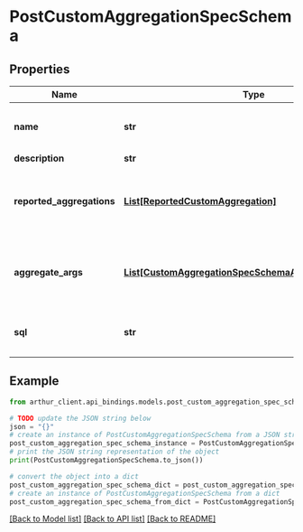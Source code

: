 # PostCustomAggregationSpecSchema


## Properties

Name | Type | Description | Notes
------------ | ------------- | ------------- | -------------
**name** | **str** | Name of the custom aggregation function. | 
**description** | **str** |  | [optional] 
**reported_aggregations** | [**List[ReportedCustomAggregation]**](ReportedCustomAggregation.md) | Metadata for every aggregation the custom aggregation reports. | 
**aggregate_args** | [**List[CustomAggregationSpecSchemaAggregateArgsInner]**](CustomAggregationSpecSchemaAggregateArgsInner.md) | List of parameters to the custom aggregation&#39;s query function. | 
**sql** | **str** | DuckDBSQL query for the custom aggregation. | 

## Example

```python
from arthur_client.api_bindings.models.post_custom_aggregation_spec_schema import PostCustomAggregationSpecSchema

# TODO update the JSON string below
json = "{}"
# create an instance of PostCustomAggregationSpecSchema from a JSON string
post_custom_aggregation_spec_schema_instance = PostCustomAggregationSpecSchema.from_json(json)
# print the JSON string representation of the object
print(PostCustomAggregationSpecSchema.to_json())

# convert the object into a dict
post_custom_aggregation_spec_schema_dict = post_custom_aggregation_spec_schema_instance.to_dict()
# create an instance of PostCustomAggregationSpecSchema from a dict
post_custom_aggregation_spec_schema_from_dict = PostCustomAggregationSpecSchema.from_dict(post_custom_aggregation_spec_schema_dict)
```
[[Back to Model list]](../README.md#documentation-for-models) [[Back to API list]](../README.md#documentation-for-api-endpoints) [[Back to README]](../README.md)



